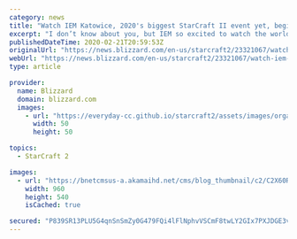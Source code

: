```yaml
---
category: news
title: "Watch IEM Katowice, 2020's biggest StarCraft II event yet, beginning Feb 24"
excerpt: "I don’t know about you, but IEM so excited to watch the world’s best StarCraft II players compete for $400,000 in Katowice, Poland from February 24 to March 1."
publishedDateTime: 2020-02-21T20:59:53Z
originalUrl: "https://news.blizzard.com/en-us/starcraft2/23321067/watch-iem-katowice-2020-s-biggest-starcraft-ii-event-yet-beginning-feb-24"
webUrl: "https://news.blizzard.com/en-us/starcraft2/23321067/watch-iem-katowice-2020-s-biggest-starcraft-ii-event-yet-beginning-feb-24"
type: article

provider:
  name: Blizzard
  domain: blizzard.com
  images:
    - url: "https://everyday-cc.github.io/starcraft2/assets/images/organizations/blizzard.com-50x50.jpg"
      width: 50
      height: 50

topics:
  - StarCraft 2

images:
  - url: "https://bnetcmsus-a.akamaihd.net/cms/blog_thumbnail/c2/C2X60R7MU7MH1576695304113.jpg"
    width: 960
    height: 540
    isCached: true

secured: "P839SR13PLU5G4qnSnSmZy0G479FQi4lFlNphvVSCmF8twLY2GIx7PXJDGE3vTQu9GI/zh5nkWfNGPx21iwfZSIeQ59yonU6Q2beZX7o9BKNa7Wo3ZtirMKK3qzdS1V42ssjUh3v4v96ET+e06guGDCbk8YcBTsy5nnTlKlwaZXvfMadJLx9SQfiuOeo48n2OJSsCVRjyEyS6a3p/p85ndAYVIejOpzP1U+CPG/LP3vL3rvv9IafIsvmbah+2NVjvb+wG4CLg0NqKqZi9qhThoeJXtwzhrAJayqDLUM5n8UwXSJZmI5e4X36b+t/HQ+ztTnakl0FKA+fx/2aMB/dmEcN4IMZDlZY5xJVqPzKTGE=;41X33lSGWWmPjRLRlKjwlw=="
---
```


